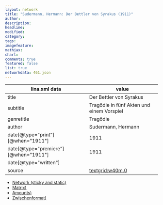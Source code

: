 ```yaml
---
layout: network
title: "Sudermann, Hermann: Der Bettler von Syrakus (1911)"
author:
description:
headline:
modified:
category:
tags:
imagefeature: 
mathjax: 
chart: 
comments: true
featured: false
list: true
networkdata: 461.json
---
```

lina.xml data  | value
------------- | -------------
title|Der Bettler von Syrakus
subtitle|Tragödie in fünf Akten und einem Vorspiel
genretitle|Tragödie
author|Sudermann, Hermann
date[@type="print"][@when="1911"]|1911
date[@type="premiere"][@when="1911"]|1911
date[@type="written"]|
source|[textgrid:w40m.0](https://textgridlab.org/1.0/tgcrud-public/rest/textgrid:w40m.0/data)



* [Network (sticky and static)](/linas/network461)
* [Matrix)](/linas/matrix461)
* [Amounts)](/linas/amount461)
* [Zwischenformat)](/linas/lina461 )
